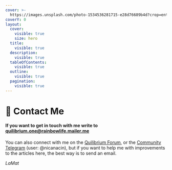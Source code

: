 ```yaml
---
cover: >-
  https://images.unsplash.com/photo-1534536281715-e28d76689b4d?crop=entropy&cs=srgb&fm=jpg&ixid=M3wxOTcwMjR8MHwxfHNlYXJjaHwyfHxjb250YWN0fGVufDB8fHx8MTcxODcxNTIwNXww&ixlib=rb-4.0.3&q=85
coverY: 0
layout:
  cover:
    visible: true
    size: hero
  title:
    visible: true
  description:
    visible: true
  tableOfContents:
    visible: true
  outline:
    visible: true
  pagination:
    visible: true
---
```


# 📩 Contact Me

#### If you want to get in touch with me  write to [quilibrium.one@rainbowlife.mailer.me](mailto:quilibrium.one@rainbowlife.mailer.me)

You can also connect with me on the [Quilibrium Forum](https://quilibrium.discourse.group/u/lamat/activity), or the [Community Telegram](https://t.me/quilibrium) (user: @nicanacin), but if you want to help me with improvements to the articles here, the best way is to send an email.

_LaMat_
